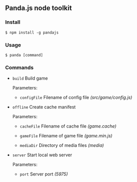 ## Panda.js node toolkit

### Install

    $ npm install -g pandajs

### Usage
    
    $ panda [command]

### Commands

- `build` Build game

    Parameters:
    
    - `configFile` Filename of config file _(src/game/config.js)_

- `offline` Create cache manifest

    Parameters:

     - `cacheFile` Filename of cache file _(game.cache)_
    
     - `gameFile` Filename of game file _(game.min.js)_
    
     - `mediaDir` Directory of media files _(media)_

- `server` Start local web server

    Parameters:

    - `port` Server port _(5975)_